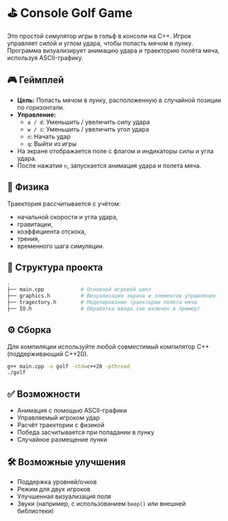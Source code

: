 
# ⛳ Console Golf Game

Это простой симулятор игры в гольф в консоли на C++. Игрок управляет силой и углом удара, чтобы попасть мячом в лунку. Программа визуализирует анимацию удара и траекторию полёта мяча, используя ASCII-графику.

## 🎮 Геймплей

- **Цель:** Попасть мячом в лунку, расположенную в случайной позиции по горизонтали.
- **Управление:**
  - `a / d`: Уменьшить / увеличить силу удара
  - `w / s`: Уменьшить / увеличить угол удара
  - `n`: Начать удар
  - `q`: Выйти из игры
- На экране отображается поле с флагом и индикаторы силы и угла удара.
- После нажатия `n`, запускается анимация удара и полета мяча.

## 🧠 Физика

Траектория рассчитывается с учётом:
- начальной скорости и угла удара,
- гравитации,
- коэффициента отскока,
- трения,
- временного шага симуляции.

## 📁 Структура проекта

```bash
.
├── main.cpp            # Основной игровой цикл
├── graphics.h          # Визуализация экрана и элементов управления
├── tragectory.h        # Моделирование траектории полета мяча
├── IO.h                # Обработка ввода (не включён в пример)
```

## ⚙️ Сборка

Для компиляции используйте любой совместимый компилятор C++ (поддерживающий C++20).

```bash
g++ main.cpp -o golf -std=c++20 -pthread
./golf
```

## ✅ Возможности
- Анимация с помощью ASCII-графики
- Управляемый игроком удар
- Расчёт траектории с физикой
- Победа засчитывается при попадании в лунку
- Случайное размещение лунки

## 🛠 Возможные улучшения
- Поддержка уровней/очков
- Режим для двух игроков
- Улучшенная визуализация поля
- Звуки (например, с использованием `beep()` или внешней библиотеки)
